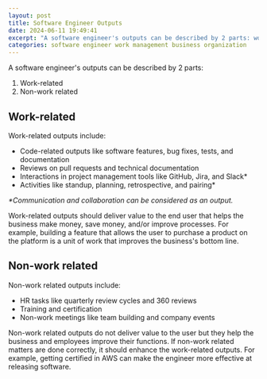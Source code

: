 ```yaml
---
layout: post
title: Software Engineer Outputs
date: 2024-06-11 19:49:41
excerpt: "A software engineer's outputs can be described by 2 parts: work related and non-work related."
categories: software engineer work management business organization
---
```


A software engineer's outputs can be described by 2 parts:

1. Work-related
2. Non-work related

## Work-related

Work-related outputs include:

- Code-related outputs like software features, bug fixes, tests, and documentation
- Reviews on pull requests and technical documentation
- Interactions in project management tools like GitHub, Jira, and Slack\*
- Activities like standup, planning, retrospective, and pairing\*

_\*Communication and collaboration can be considered as an output._

Work-related outputs should deliver value to the end user that helps the business make money, save money, and/or improve processes. For example, building a feature that allows the user to purchase a product on the platform is a unit of work that improves the business's bottom line.

## Non-work related

Non-work related outputs include:

- HR tasks like quarterly review cycles and 360 reviews
- Training and certification
- Non-work meetings like team building and company events

Non-work related outputs do not deliver value to the user but they help the business and employees improve their functions. If non-work related matters are done correctly, it should enhance the work-related outputs. For example, getting certified in AWS can make the engineer more effective at releasing software.
